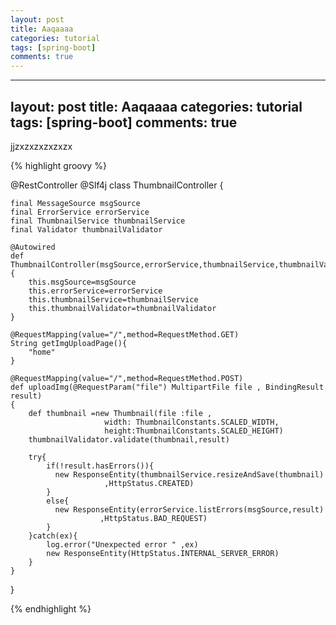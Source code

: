 ```yaml
---
layout: post
title: Aaqaaaa
categories: tutorial
tags: [spring-boot]
comments: true
---
```


---
layout: post
title: Aaqaaaa
categories: tutorial
tags: [spring-boot]
comments: true
---

jjzxzxzxzxzxzx

{% highlight groovy %}

@RestController
@Slf4j
class ThumbnailController {

	final MessageSource msgSource
	final ErrorService errorService
	final ThumbnailService thumbnailService
	final Validator thumbnailValidator
	
	@Autowired
	def ThumbnailController(msgSource,errorService,thumbnailService,thumbnailValidator){
		this.msgSource=msgSource
		this.errorService=errorService
		this.thumbnailService=thumbnailService
		this.thumbnailValidator=thumbnailValidator
	}
	
	@RequestMapping(value="/",method=RequestMethod.GET)
	String getImgUploadPage(){
		"home"
	}
	
	@RequestMapping(value="/",method=RequestMethod.POST)
	def uploadImg(@RequestParam("file") MultipartFile file , BindingResult result)
	{
		def thumbnail =new Thumbnail(file :file ,
					     width: ThumbnailConstants.SCALED_WIDTH,
					     height:ThumbnailConstants.SCALED_HEIGHT)
		thumbnailValidator.validate(thumbnail,result)	
		
		try{
			if(!result.hasErrors()){
			  new ResponseEntity(thumbnailService.resizeAndSave(thumbnail)
				  	     ,HttpStatus.CREATED)
			}
			else{
			  new ResponseEntity(errorService.listErrors(msgSource,result)
				 	    ,HttpStatus.BAD_REQUEST)
			}
		}catch(ex){
			log.error("Unexpected error " ,ex)
			new ResponseEntity(HttpStatus.INTERNAL_SERVER_ERROR)
		}
	}
}

{% endhighlight %}

